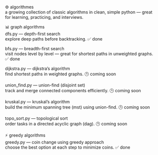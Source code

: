 ⚙️ algorithmes  
a growing collection of classic algorithms in clean, simple python — great for learning, practicing, and interviews.

📊 graph algorithms  
dfs.py — depth-first search  
explore deep paths before backtracking. ✅ done

bfs.py — breadth-first search  
visit nodes level by level — great for shortest paths in unweighted graphs. ✅ done

dijkstra.py — dijkstra’s algorithm  
find shortest paths in weighted graphs. 🕒 coming soon

union_find.py — union-find (disjoint set)  
track and merge connected components efficiently. 🕒 coming soon

kruskal.py — kruskal’s algorithm  
build the minimum spanning tree (mst) using union-find. 🕒 coming soon

topo_sort.py — topological sort  
order tasks in a directed acyclic graph (dag). 🕒 coming soon

⚡ greedy algorithms  
greedy.py — coin change using greedy approach  
choose the best option at each step to minimize coins. ✅ done
